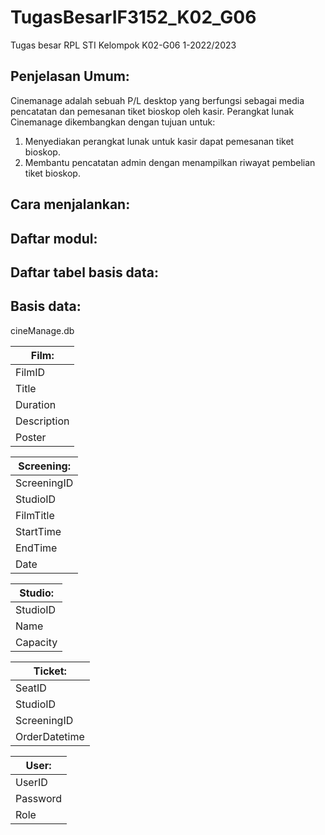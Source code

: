 # TugasBesarIF3152_K02_G06
Tugas besar RPL STI Kelompok K02-G06 1-2022/2023

## Penjelasan Umum:
Cinemanage adalah sebuah P/L desktop yang berfungsi sebagai media pencatatan dan pemesanan tiket bioskop oleh kasir. Perangkat lunak Cinemanage dikembangkan dengan tujuan untuk:
1. Menyediakan perangkat lunak untuk kasir dapat pemesanan tiket bioskop.
2. Membantu pencatatan admin dengan menampilkan riwayat pembelian tiket bioskop.


## Cara menjalankan:

## Daftar modul:

## Daftar tabel basis data:
## Basis data:
cineManage.db

| Film:       |
| ----------- |
| FilmID      |
| Title       |
| Duration    |
| Description |
| Poster      |
       
| Screening:  |
| ----------- |
| ScreeningID |
| StudioID    |
| FilmTitle   |
| StartTime   |
| EndTime     |
| Date        |

| Studio:  |
| ---------|
| StudioID |
| Name     |
| Capacity |

| Ticket: 	|
| ------------- |
| SeatID	|
| StudioID	|
| ScreeningID	|
| OrderDatetime |

| User:    |
| ---------|
| UserID   |
| Password |
| Role     |
